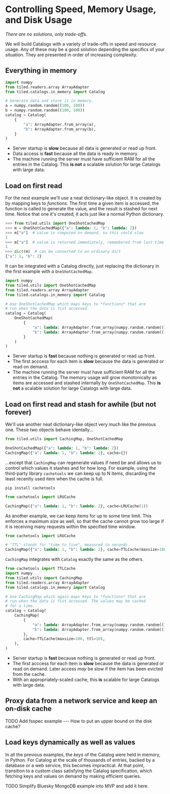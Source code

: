 # Controlling Speed, Memory Usage, and Disk Usage

*There are no solutions, only trade-offs.*

We will build Catalogs with a variety of trade-offs in speed and resource
usage. Any of these may be a good solution depending the specifics of your
situation. They are presented in order of increasing complexity.

## Everything in memory

```python
import numpy
from tiled.readers.array ArrayAdapter
from tiled.catalogs.in_memory import Catalog

# Generate data and store it in memory.
a = numpy.random.random((100, 100))
b = numpy.random.random((100, 100))
catalog = Catalog(
    {
        "a": ArrayAdapter.from_array(a),
        "b": ArrayAdapter.from_array(b),
    }
)
```
* Server startup is **slow** because all data is generated or read up front.
* Data access is **fast** because all the data is ready in memory.
* The machine running the server must have sufficient RAM for all the entries in the Catalog.
  This **is not** a scalable solution for large Catalogs with large data.

## Load on first read

For the nest example we'll use a neat dictionary-like object. It is created by
by mapping keys to *functions*. The first time a given item is accessed, the
function is called to generate the value, and the result is stashed for next time.
Notice that one it's created, it acts just like a normal Python dictionary.

```python
>>> from tiled.utils import OneShotCachedMap
>>> m = OneShotCachedMap({"a": lambda: 1, "b": lambda: 2})
>>> m["a"]  # value is computed on demand, so this could slow
1
>>> m["a"]  # value is returned immediately, remembered from last time
1
>>> dict(m)  # can be converted to an ordinary dict
{"a": 1, "b": 2}
```

It can be integrated with a Catalog directly, just replacing the dictionary
in the first example with a ``OneShotCachedMap``.

```python
import numpy
from tiled.utils import OneShotCachedMap
from tiled.readers.array ArrayAdapter
from tiled.catalogs.in_memory import Catalog

# Use OneShotCachedMap which maps keys to *functions* that are
# run when the data is fist accessed.
catalog = Catalog(
    OneShotCachedMap(
        {
            "a": lambda: ArrayAdapter.from_array(numpy.random.random((100, 100))),
            "b": lambda: ArrayAdapter.from_array(numpy.random.random((100, 100))),
        }
    )
)
```

* Server startup is **fast** because nothing is generated or read up front.
* The first acccess for each item is **slow** because the data is generated or
  read on demand.
* The machine running the server must have sufficient RAM for all the entries
  in the Catalog. The memory usage will grow monotonically as items are
  accessed and stashed internally by ``OneShotCachedMap``. This **is not** a
  scalable solution for large Catalogs with large data.

## Load on first read and stash for awhile (but not forever)

We'll use another neat dictionary-like object very much like the previous one.
These two objects behave identally...

```python
from tiled.utils import CachingMap, OneShotCachedMap

OneShotCachedMap({"a": lambda: 1, "b": lambda: 2})
CachingMap({"a": lambda: 1, "b": lambda: 2}, cache={})
```

...except that ``CachingMap`` can regenerate values if need be and allows us
to control which values it stashes and for how long. For example, using the
third-party library ``cachetools`` we can keep up to N items, discarding the least
recently used item when the cache is full.

```
pip install cachetools
```

```python
from cachetools import LRUCache

CachingMap({"a": lambda: 1, "b": lambda: 2}, cache=LRUCache(1))
```

As another example, we can keep items for up to some time limit. This
enforces a maximum size as well, so that the cache cannot grow too large if
it is receiving many requests within the specified time window.

```python
from cachetools import LRUCache

# "TTL" stands for "time to live", measured in seconds.
CachingMap({"a": lambda: 1, "b": lambda: 2}, cache=TTLCache(maxsize=100, ttl=10))
```
``CachingMap`` integrates with ``Catalog`` exactly the same as the others.

```python
from cachetools import TTLCache
import numpy
from tiled.utils import CachingMap
from tiled.readers.array ArrayAdapter
from tiled.catalogs.in_memory import Catalog

# Use CachingMap which again maps keys to *functions* that are
# run when the data is fist accessed. The values may be cached
# for a time.
catalog = Catalog(
    CachingMap(
        {
            "a": lambda: ArrayAdapter.from_array(numpy.random.random((100, 100))),
            "b": lambda: ArrayAdapter.from_array(numpy.random.random((100, 100))),
        },
        cache=TTLCache(maxsize=100, ttl=10),
    ),
)
```

* Server startup is **fast** because nothing is generated or read up front.
* The first acccess for each item is **slow** because the data is generated or
  read on demand. Later access *may* be slow if the item has been evicted
  from the cache.
* With an appropriately-scaled cache, this **is** scalable for large Catalogs
  with large data.

## Proxy data from a network service and keep an on-disk cache

TODO Add fsspec example --- How to put an upper bound on the disk cache?

## Load keys dynamically as well as values

In all the previous examples, the *keys* of the Catalog were held in memory,
in Python. For Catalog at the scale of thousands of entries, backed by a
database or a web service, this becomes impractical. At that point, transition
to a custom class satisfying the Catalog specification, which fetching keys
and values on demand by making efficient queries.

TODO Simplify Bluesky MongoDB example into MVP and add it here.